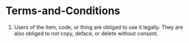 # Terms-and-Conditions
1. Users of the item, code, or thing are obliged to use it legally. They are also obliged to not copy, deface, or delete without consent.
